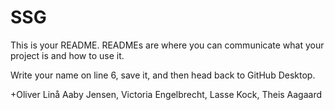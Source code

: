# SSG
This is your README. READMEs are where you can communicate what your project is and how to use it. 

Write your name on line 6, save it, and then head back to GitHub Desktop.

+Oliver Linå Aaby Jensen, Victoria Engelbrecht, Lasse Kock, Theis Aagaard
